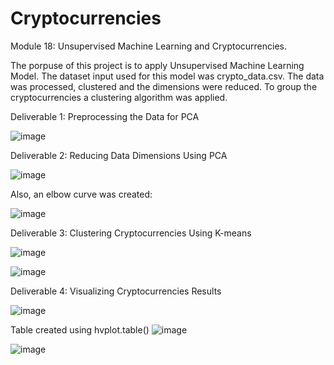 # Cryptocurrencies

Module 18: Unsupervised Machine Learning and Cryptocurrencies.

The porpuse of this project is to apply Unsupervised Machine Learning Model. The dataset input used for this model was crypto_data.csv. The data was processed, clustered and the dimensions were reduced. To group the cryptocurrencies a clustering algorithm was applied.

Deliverable 1: Preprocessing the Data for PCA

![image](https://user-images.githubusercontent.com/95327338/165473928-ba168bb2-96e6-4007-9cf9-bca3e2d31eeb.png)


Deliverable 2: Reducing Data Dimensions Using PCA

![image](https://user-images.githubusercontent.com/95327338/165474085-33662733-f5bb-49a2-b919-a559f78e1669.png)

Also, an elbow curve was created:

![image](https://user-images.githubusercontent.com/95327338/165474321-e144a8c2-57cc-4f7e-88d3-ba676bdbf792.png)


Deliverable 3: Clustering Cryptocurrencies Using K-means

![image](https://user-images.githubusercontent.com/95327338/165474663-0621f60e-0b06-4ecd-bbfa-edec65aea2ef.png)

![image](https://user-images.githubusercontent.com/95327338/165474535-bb947913-4901-4596-811d-a3d463b9e312.png)


Deliverable 4: Visualizing Cryptocurrencies Results

![image](https://user-images.githubusercontent.com/95327338/165474797-716a0a8c-08fe-45d0-a1ca-56e37fc1d807.png)

Table created using hvplot.table()
![image](https://user-images.githubusercontent.com/95327338/165475870-36d44645-0f52-4cf5-9ef6-b4e281bc6316.png)

![image](https://user-images.githubusercontent.com/95327338/165474962-b8cfcb44-2bbe-4cb5-af17-3c1532c3bee2.png)
